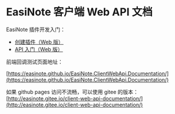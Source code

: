 # EasiNote 客户端 Web API 文档

EasiNote 插件开发入门：

- [创建插件（Web 版）](/zh-CN/packing/README.md)
- [API 入门（Web 版）](/zh-CN/apis/README.md)

前端回调测试页面地址：

[https://easinote.github.io/EasiNote.ClientWebApi.Documentation/](https://easinote.github.io/EasiNote.ClientWebApi.Documentation/)

如果 github pages 访问不流畅，可以使用 gitee 的版本：  
[http://easinote.gitee.io/client-web-api-documentation/](http://easinote.gitee.io/client-web-api-documentation/)
